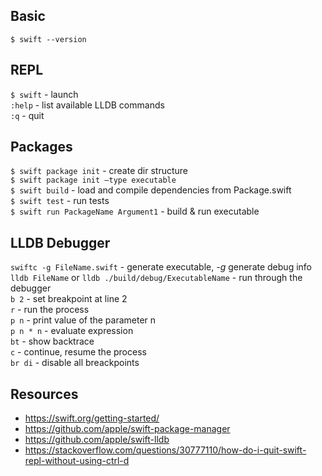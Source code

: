 Basic
---
`$ swift --version`  

REPL
---
`$ swift` - launch  
`:help` - list available LLDB commands  
`:q` - quit

Packages
---
`$ swift package init` - create dir structure  
`$ swift package init —type executable`   
`$ swift build` - load and compile dependencies from Package.swift  
`$ swift test` - run tests  
`$ swift run PackageName Argument1` - build & run executable

LLDB Debugger
---
`swiftc -g FileName.swift` - generate executable, *-g* generate debug info  
`lldb FileName` or `lldb ./build/debug/ExecutableName` - run through the debugger  
`b 2` - set breakpoint at line 2  
`r` - run the process  
`p n` - print value of the parameter n  
`p n * n` - evaluate expression  
`bt` - show backtrace  
`c` -  continue, resume the process  
`br di` - disable all breackpoints 

Resources
---
  * https://swift.org/getting-started/
  * https://github.com/apple/swift-package-manager
  * https://github.com/apple/swift-lldb
  * https://stackoverflow.com/questions/30777110/how-do-i-quit-swift-repl-without-using-ctrl-d
